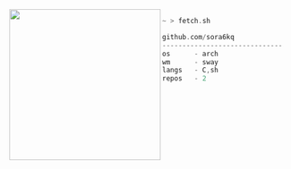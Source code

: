<img align="left" src="https://c.tenor.com/fBOhx_wbz1kAAAAC/yawn-tired.gif" width="270">

```rust
~ > fetch.sh

github.com/sora6kq
------------------------------
os      - arch
wm      - sway
langs   - C,sh
repos   - 2
```
